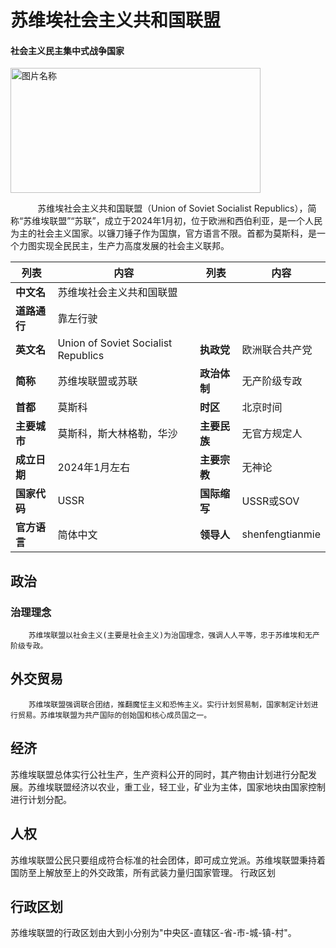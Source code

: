 # 苏维埃社会主义共和国联盟<!-- {docsify-ignore-all} -->
#### 社会主义民主集中式战争国家

<img src="https://img-cdn.yvmou.cn/pigo/202412161817359.jpeg" class="align-right" width="400" height="200" alt="图片名称" />

<p>&nbsp;&nbsp;&nbsp;&nbsp;&nbsp;&nbsp;&nbsp;&nbsp;&nbsp;&nbsp;&nbsp;苏维埃社会主义共和国联盟（Union of Soviet Socialist Republics），简称“苏维埃联盟”“苏联”，成立于2024年1月初，位于欧洲和西伯利亚，是一个人民为主的社会主义国家。以镰刀锤子作为国旗，官方语言不限。首都为莫斯科，是一个力图实现全民民主，生产力高度发展的社会主义联邦。
</p>

| 列表         | 内容                                | 列表         | 内容            |
| ------------ | ----------------------------------- | ------------ | --------------- |
| **中文名**   | 苏维埃社会主义共和国联盟            |              |                 |
| **道路通行** | 靠左行驶                            |              |                 |
| **英文名**   | Union of Soviet Socialist Republics | **执政党**   | 欧洲联合共产党  |
| **简称**     | 苏维埃联盟或苏联                    | **政治体制** | 无产阶级专政    |
| **首都**     | 莫斯科                              | **时区**     | 北京时间        |
| **主要城市** | 莫斯科，斯大林格勒，华沙            | **主要民族** | 无官方规定人    |
| **成立日期** | 2024年1月左右                       | **主要宗教** | 无神论          |
| **国家代码** | USSR                                | **国际缩写** | USSR或SOV       |
| **官方语言** | 简体中文                            | **领导人**   | shenfengtianmie |



## 政治

### 治理理念

        苏维埃联盟以社会主义(主要是社会主义)为治国理念，强调人人平等，忠于苏维埃和无产阶级专政。


## 外交贸易

        苏维埃联盟强调联合团结，推翻魔怔主义和恐怖主义。实行计划贸易制，国家制定计划进行贸易。苏维埃联盟为共产国际的创始国和核心成员国之一。

## 经济 

  苏维埃联盟总体实行公社生产，生产资料公开的同时，其产物由计划进行分配发展。苏维埃联盟经济以农业，重工业，轻工业，矿业为主体，国家地块由国家控制进行计划分配。

## 人权

   苏维埃联盟公民只要组成符合标准的社会团体，即可成立党派。苏维埃联盟秉持着国防至上解放至上的外交政策，所有武装力量归国家管理。
行政区划

## 行政区划
苏维埃联盟的行政区划由大到小分别为"中央区-直辖区-省-市-城-镇-村"。